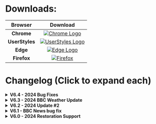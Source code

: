 
# Downloads:

| Browser        | Download |
|:--------------:|:--------:|
| **Chrome**     | [![Chrome Logo](https://static-00.iconduck.com/assets.00/chrome-canary-icon-256x256-zvetp9el.png)](https://chrome.google.com/webstore/detail/bbc-dark/bdifipamjgmfefcpemmlppcmcdjndhig?hl=en-GB) |
| **UserStyles** | [![UserStyles Logo](https://svgshare.com/i/z1g.svg)](https://userstyles.org/styles/164869/dark-bbc) |
| **Edge**       | [![Edge Logo](https://static-00.iconduck.com/assets.00/microsoft-edge-icon-256x256-eloac7cx.png)](https://microsoftedge.microsoft.com/addons/detail/bbc-dark/mngemmbfoeboghpnekdpjpgbpeiibelm) |
| **Firefox**    | [![Firefox](https://i.imgur.com/j7qsIEj.png)](https://addons.mozilla.org/en-GB/firefox/addon/bbc-dark) |

<p> </p>

# Changelog (Click to expand each)

<details>
  <summary><strong>V6.4 - 2024 Bug Fixes</strong></summary>
  <ul>
    <li>BBC News:</li>
    <ul>
      <li>Fixes to the live coverage to darken border frames that were appearing white.</li>
      <li>Darkened the "Search" button to be themed correctly instead of being white, including the button.</li>
    </ul>
  </ul>
</details>

<details>
  <summary><strong>V6.3 - 2024 BBC Weather Update</strong></summary>
  <ul>
    <li>BBC Weather:</li>
    <ul>
      <li>Fixes to article sections to correct side promotional articles not being correctly dark.</li>
      <li>Fixes to subheading on articles being unreadable.</li>
      <li>Corrections to URL articles being unreadable.</li>
      <li>Bug fixes to the "Forecast for the UK" section to be correctly dark.</li>
      <li>Theming of the "More Weather" section.</li>
      <li>General tidyups where necessary.</li>
      <li>Fixes to the settings section located underneath the Warnings page to be dark.</li>
      <li>Introduction of theming for the Weather slider subsection, buttons, and forecast menu.</li>
      <li>Theming of the "Weather key" section on BBC Weather.</li>
    </ul>
    <li>BBC News:</li>
    <ul>
      <li>Minor fixes to article headings being dark rather than gray.</li>
      <li>Fixes to some article sub-links being dark rather than gray.</li>
      <li>Minor corrections to some video titles being dark as well.</li>
      <li>Improvements to timestamp dates above articles being slightly too dark for better clarity.</li>
    </ul>
  </ul>
</details>

<details>
  <summary><strong>V6.2 - 2024 Update #2</strong></summary>
  <ul>
    <li>BBC News:</li>
    <ul>
      <li>Fixes to the top navigation bar to restore them to being dark.</li>
      <li>Minor fixes to URLs appearing black and not gray on articles.</li>
    </ul>
  </ul>
</details>

<details>
  <summary><strong>V6.1 - BBC News bug fix</strong></summary>
  <ul>
    <li>BBC News:</li>
    <ul>
      <li>Bug fix related to category titles not appearing dark.</li>
    </ul>
  </ul>
</details>

<details>
  <summary><strong>V6.0 - 2024 Restoration Support</strong></summary>
  <ul>
    <li>BBC Homepage:</li>
    <ul>
      <li>Restoration of compatibility with the new theme code.</li>
      <li>Restructuring of titles to be more readable, especially the highlighted ones.</li>
      <li>Reorganisation of some URL links to be more readable than before.</li>
    </ul>
    <li>BBC News:</li>
    <ul>
      <li>Restoration of compatibility with the new theme code to correctly darken articles and the BBC News homepage.</li>
      <li>Fixes for some text not being readable on articles.</li>
      <li>General improvements to the submenu selection bar appearing white.</li>
      <li>Minor fixes to some button text being unreadable.</li>
    </ul>
    <li>BBC Sports:</li>
    <ul>
      <li>Fixes to URL text being unreadable on articles.</li>
      <li>Fixes to the side panel article list being unreadable.</li>
      <li>Fixes to some buttons not being dark on articles.</li>
    </ul>
    <li>BBC Sounds:</li>
    <ul>
      <li>Restoration of compatibility, similar to before.</li>
      <li>Minor fixes to heading titles.</li>
    </ul>
    <li>Miscellaneous:</li>
    <ul>
      <li>Introduced support to the "For You" BBC page to be dark.</li>
      <li>Various other fixes to restore broad compatibility across the site where necessary.</li>
      <li>Some global fixes for code conflicts.</li>
      <li>Themed the "Take the survey" button which sometimes appears on pages.</li>
    </ul>
  </ul>
</details>
  
